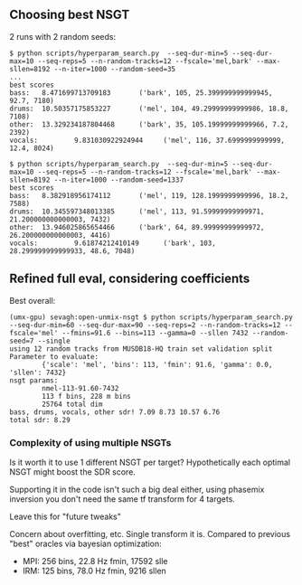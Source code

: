 ## Choosing best NSGT

2 runs with 2 random seeds:

```
$ python scripts/hyperparam_search.py  --seq-dur-min=5 --seq-dur-max=10 --seq-reps=5 --n-random-tracks=12 --fscale='mel,bark' --max-sllen=8192 --n-iter=1000 --random-seed=35
...
best scores
bass:   8.471699713709183       ('bark', 105, 25.399999999999945, 92.7, 7180)
drums:  10.50357175853227       ('mel', 104, 49.29999999999986, 18.8, 7108)
other:  13.329234187804468      ('bark', 35, 105.19999999999966, 7.2, 2392)
vocals:         9.831030922924944     ('mel', 116, 37.6999999999999, 12.4, 8024)
```

```
$ python scripts/hyperparam_search.py  --seq-dur-min=5 --seq-dur-max=10 --seq-reps=5 --n-random-tracks=12 --fscale='mel,bark' --max-sllen=8192 --n-iter=1000 --random-seed=1337
best scores
bass:   8.382918956174112       ('mel', 119, 128.1999999999996, 18.2, 7588)
drums:  10.345597348013385      ('mel', 113, 91.59999999999971, 21.200000000000003, 7432)
other:  13.946025865654466      ('bark', 64, 89.99999999999972, 26.200000000000003, 4416)
vocals:         9.61874212410149      ('bark', 103, 28.299999999999933, 48.6, 7048)
```

## Refined full eval, considering coefficients

Best overall:

```
(umx-gpu) sevagh:open-unmix-nsgt $ python scripts/hyperparam_search.py --seq-dur-min=60 --seq-dur-max=90 --seq-reps=2 --n-random-tracks=12 --fscale='mel' --fmins=91.6 --bins=113 --gamma=0 --sllen 7432 --random-seed=7 --single
using 12 random tracks from MUSDB18-HQ train set validation split
Parameter to evaluate:
        {'scale': 'mel', 'bins': 113, 'fmin': 91.6, 'gamma': 0.0, 'sllen': 7432}
nsgt params:
        nmel-113-91.60-7432
        113 f bins, 228 m bins
        25764 total dim
bass, drums, vocals, other sdr! 7.09 8.73 10.57 6.76
total sdr: 8.29
```

### Complexity of using multiple NSGTs

Is it worth it to use 1 different NSGT per target? Hypothetically each optimal NSGT might boost the SDR score.

Supporting it in the code isn't such a big deal either, using phasemix inversion you don't need the same tf transform for 4 targets.

Leave this for "future tweaks"

Concern about overfitting, etc. Single transform it is. Compared to previous "best" oracles via bayesian optimization:

* MPI: 256 bins, 22.8 Hz fmin, 17592 slle
* IRM: 125 bins, 78.0 Hz fmin, 9216 sllen
